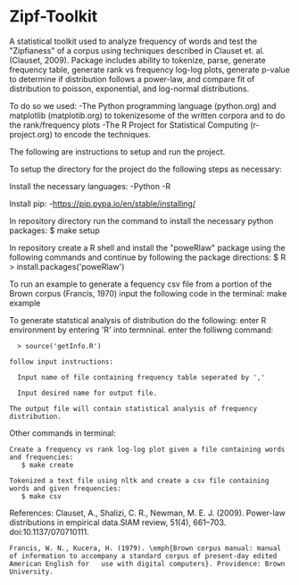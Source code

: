 # Zipf-Toolkit

A statistical toolkit used to analyze frequency of words and test the "Zipfianess" of a corpus using techniques described in Clauset et. al. (Clauset, 2009). Package includes ability to tokenize, parse, generate frequency table, generate rank vs frequency log-log plots, generate p-value to determine if distribution follows a power-law, and compare fit of distribution to poisson, exponential, and log-normal distributions. 

To do so we used:
    -The Python programming language (python.org) and matplotlib (matplotib.org) to tokenizesome of the written corpora and to do the rank/frequency plots 
    -The R Project for Statistical Computing (r-project.org) to encode the techniques.


The following are instructions to setup and run the project.

To setup the directory for the project do the following steps as necessary: 

  Install the necessary languages:
    -Python
    -R
  
  Install pip:
    -https://pip.pypa.io/en/stable/installing/
    
  In repository directory run the command to install the necessary python packages:
    $ make setup
    
  In repository create a R shell and install the "poweRlaw" package using the following commands and continue by following the package directions:
    $ R
    > install.packages('poweRlaw')
    
    
To run an example to generate a fequency csv file from a portion of the Brown corpus (Francis, 1970) input the following code in the terminal:
    make example

To generate statstical analysis of distribution do the following:
    enter R environment by entering 'R' into termninal.
    enter the folliwng command:
    
    
      > source('getInfo.R')
    
    follow input instructions:
      
      Input name of file containing frequency table seperated by ','
      
      Input desired name for output file.
    
    The output file will contain statistical analysis of frequency distribution.
      
Other commands in terminal:

    Create a frequency vs rank log-log plot given a file containing words and frequencies:
       $ make create
    
    Tokenized a text file using nltk and create a csv file containing words and given frequencies:
       $ make csv
    
  References:
    Clauset, A., Shalizi, C. R., Newman, M. E. J. (2009). Power-law distributions in empirical data.SIAM review, 51(4), 661–703. doi:10.1137/070710111.
    
    Francis, W. N., Kucera, H. (1979). \emph{Brown corpus manual: manual of information to accompany a standard corpus of present-day edited American English for   use with digital computers}. Providence: Brown University.
    
